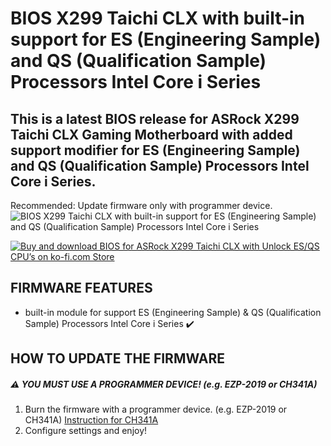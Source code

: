 
# BIOS X299 Taichi CLX with built-in support for ES (Engineering Sample) and QS (Qualification Sample) Processors Intel Core i Series

## This is a latest BIOS release for ASRock X299 Taichi CLX Gaming Motherboard with added support modifier for ES (Engineering Sample) and QS (Qualification Sample) Processors Intel Core i Series.
Recommended: Update firmware only with programmer device.
![BIOS X299 Taichi CLX with built-in support for ES (Engineering Sample) and QS (Qualification Sample) Processors Intel Core i Series](https://raw.githubusercontent.com/BIOS-iEngineer/PNG/main/X299.jpg)

<a href="https://ko-fi.com/s/6b5ee7c6af"><img src="https://raw.githubusercontent.com/BIOS-iEngineer/PNG/main/Download-Now-Button-PNG-Free-Download.png" alt="Buy and download BIOS for ASRock X299 Taichi CLX with Unlock ES/QS CPU’s on ko-fi.com Store" /></a>

## FIRMWARE FEATURES
* built-in module for support ES (Engineering Sample) & QS (Qualification Sample) Processors Intel Core i Series ✔️

## HOW TO UPDATE THE FIRMWARE
##### ⚠️ _YOU MUST USE A PROGRAMMER DEVICE!_ (e.g. EZP-2019 or CH341A)
1. Burn the firmware with a programmer device. (e.g. EZP-2019 or CH341A) [Instruction for CH341A](https://www.miyconst.com/Blog/View/2086/ch341a-minimal-usage-guide-how-to-read-and-write-a-motherboard-bios)
2. Configure settings and enjoy!
